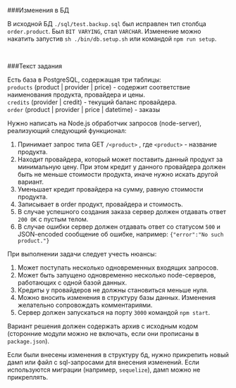 ###Изменения в БД

В исходной БД `./sql/test.backup.sql` был исправлен тип столбца `order.product`. Был `BIT VARYING`,
стал `VARCHAR`. Изменение можно накатить запустив `sh ./bin/db.setup.sh` или командой
`npm run setup`.

<br />

###Текст задания

Есть база в PostgreSQL, содержащая три таблицы:  
`products` (product | provider | price) - содержит соответствие наименования продукта, провайдера и цены.  
`credits` (provider | credit) - текущий баланс провайдера.  
`order` (product | provider | price | datetime) - заказы  

Нужно написать на Node.js обработчик запросов (node-server), реализующий следующий функционал:  
1. Принимает запрос типа GET `/<product>` , где `<product>` - название продукта.  
2. Находит провайдера, который может поставить данный продукт за минимальную цену. При этом кредит у данного провайдера должен быть не меньше стоимости продукта, иначе нужно искать другой вариант.  
3. Уменьшает кредит провайдера на сумму, равную стоимости продукта.  
4. Записывает в order продукт, провайдера и стоимость.  
5. В случае успешного создания заказа сервер должен отдавать ответ `200 OK` с пустым телом.  
6. В случае ошибки сервер должен отдавать ответ со статусом `500` и JSON-encoded сообщение об ошибке, например: `{"error":"No such product."}`  

При выполнении задачи следует учесть нюансы:  
1. Может поступать несколько одновременных входящих запросов.  
2. Может быть запущено одновременно несколько node-серверов, работающих с одной базой данных.  
3. Кредиты у провайдеров не должны становиться меньше нуля.  
4. Можно вносить изменения в структуру базы данных. Изменения желательно сопровождать комментариями.  
5. Сервер должен запускаться на порту `3000` командой `npm start`.  

Вариант решения должен содержать архив с исходным кодом (сторонние модули можно не включать, если они прописаны в `package.json`).

Если были внесены изменения в структуру бд, нужно прикрепить новый дамп или файл с sql-запросами для внесения изменений. Если используются миграции (например, `sequelize`), дамп можно не прикреплять.
